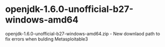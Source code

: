 # openjdk-1.6.0-unofficial-b27-windows-amd64
 openjdk-1.6.0-unofficial-b27-windows-amd64.zip - New downlaod path to fix errors when bulding Metasploitable3
